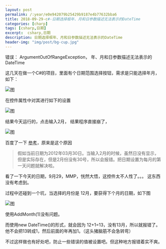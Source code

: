 ```yaml
---
layout: post
permalink: /:year/e0e942079b25429b9187e4b77632bba6
title: 2018-09-29-c#-日期选择框年、月和日参数描述无法表示的DateTime
categories: [charp]
tags: [csharp,日期]
excerpt:  csharp,日期
description: 日期选择框年、月和日参数描述无法表示的DateTime
header-img: "img/post/bg-cup.jpg"
---
```


错误： ArgumentOutOfRangeException， 年、月和日参数描述无法表示的DateTime



这几天在做一个C#的项目，里面有个日期范围选择按钮，需求是只能选择年月，如下：

![图](http://image.linxingyang.net/image/note/2018-09-29-c/01.png)

在控件属性中对其进行如下的设置

![图](http://image.linxingyang.net/image/note/2018-09-29-c/02.png)


结果今天运行的，点击输入2月， 结果程序直接崩了，

![图](http://image.linxingyang.net/image/note/2018-09-29-c/03.png)


百度了一下 [参考](https://blog.csdn.net/qq1010726055/article/details/7411729)，原来是这个原因

> 假如当前日期为2012年03月30日。当输入2月的时候，虽然日没有显示，但是实际存在，但是2月份没有30号，所以会报错。把日期设置为每月的第一天问题就解决啦。

看了一下今天的日期，9月29，MMP，恍然大悟，这控件太不人性了。。。 这东西没有考虑到。




过程中还碰到一个坑，当选择的月份是 12月，要获得下个月的日期，如下图

![图](http://image.linxingyang.net/image/note/2018-09-29-c/04.png)

使用AddMonth(1)没有问题。

而使用new DateTime()的形式，就会因为 12+1=13，没有13月，所以就报错了。 他不会把13转成1，然后前面的年再加1。（这头猪脑筋不会急转弯）

不过这样做也有好处吧，防止一些错误的值被设置吧。但这种地方报错着实不爽。


